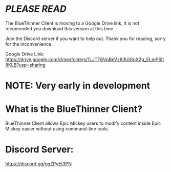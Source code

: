# *PLEASE READ*
The BlueThinner Client is moving to a Google Drive link, it is not recomended you download this version at this time.

Join the Discord server if you want to help out.
Thank you for reading, sorry for the inconvenience.

Google Drive Link: https://drive.google.com/drive/folders/1LJTT6VpBeVz63UiGnX2g_ELmPSIt8KLB?usp=sharing


# NOTE: Very early in development

# What is the BlueThinner Client?
BlueThinner Client allows Epic Mickey users to modify content inside Epic Mickey easier without using command-line tools.

# Discord Server:
https://discord.gg/ggZPvEt3PN
